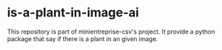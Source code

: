 # is-a-plant-in-image-ai
This repository is part of minientreprise-csv's project. It provide a python package that say if there is a plant in an given image.
